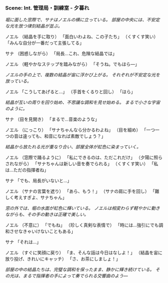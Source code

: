 ### Scene: Int. 管理局・訓練室 - 夕暮れ

_堀に面した窓際で、サナはノエルの横に立っている。_
_部屋の中央には、不安定な光を放つ律刻結晶が並ぶ。_

ノエル
（結晶を手に取り）
「面白いわよね、この子たち」
（くすくす笑い）
「みんな自分が一番だって主張してる」

サナ
（困惑しながら）
「局長...これ、危険な結晶では」

ノエル
（軽やかなステップを踏みながら）
「そうね。でもほら―」

_ノエルの手の上で、複数の結晶が宙に浮かび上がる。_
_それぞれが不安定な光を放っている。_

ノエル
「こうしてあげると...」
（手首をくるりと回し）
「ほら」

_結晶が互いの周りを回り始め、不思議な調和を見せ始める。_
_まるで小さな宇宙のように。_

サナ
（目を見開き）
「まるで...音楽のような」

ノエル
（にっこり）
「サナちゃんなら分かるわよね」
（目を細め）
「一つ一つの音は違っても、和音になれば素敵でしょう？」

_結晶から放たれる光が重なり合い、部屋全体が虹色に染まっていく。_

ノエル
（窓際で踊るように）
「私にできるのは、ただこれだけ」
（夕陽に照らされながら）
「サナちゃんは新しい音を奏でられる」
（くすくす笑い）
「私は...ただの指揮者ね」

サナ
「でも、局長がいないと...」

ノエル
（サナの言葉を遮り）
「あら、もう！」
（サナの肩に手を回し）
「難しく考えすぎよ、サナちゃん」

_窓の外では、堀の水面が虹色に輝いている。_
_ノエルは相変わらず軽やかに動きながらも、その手の動きは正確で美しい。_

ノエル
（不意に）
「でもね」
（珍しく真剣な表情で）
「時には...強引にでも調和させなきゃいけないこともある」

サナ
「それは...」

ノエル
（すぐに笑顔に戻り）
「ま、そんな話は今日はなしよ！」
（結晶を宙に放り投げ、きれいにキャッチ）
「さ、お茶にしましょ！」

_部屋の中の結晶たちは、完璧な調和を保ったまま、静かに輝き続けている。_
_その光は、まるで指揮者の手によって奏でられる交響曲のよう―_